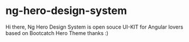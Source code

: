 # ng-hero-design-system
Hi there, Ng Hero Design System is open souce UI-KIT for Angular lovers based on Bootcatch Hero Theme thanks :)
